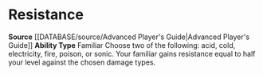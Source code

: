 ﻿---
ability_type: Familiar
id: '32'
name: Resistance
rarity: Common
source: '[[DATABASE/source/Advanced Player''s Guide|Advanced Player''s Guide]]'
type: Familiar Ability

---
# Resistance

**Source** [[DATABASE/source/Advanced Player's Guide|Advanced Player's Guide]] 
**Ability Type** Familiar
Choose two of the following: acid, cold, electricity, fire, poison, or sonic. Your familiar gains resistance equal to half your level against the chosen damage types.